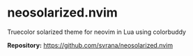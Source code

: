 # neosolarized.nvim

Truecolor solarized theme for neovim in Lua using colorbuddy

**Repository:** <https://github.com/svrana/neosolarized.nvim>
